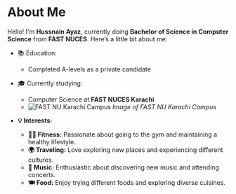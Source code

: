 # About Me

Hello! I'm **Hussnain Ayaz**, currently doing **Bachelor of Science in Computer Science** from **FAST NUCES**. Here’s a little bit about me:

- 📚 Education:
  - Completed A-levels as a private candidate
  
- 🎓 Currently studying:
  - Computer Science at **FAST NUCES Karachi**
  - ![FAST NU Karachi Campus]()
    *Image of FAST NU Karachi Campus*

- **💡 Interests:**
  - **🏋️‍♂️ Fitness:** Passionate about going to the gym and maintaining a healthy lifestyle.
  - **🌍 Traveling:** Love exploring new places and experiencing different cultures.
  - **🎵 Music:** Enthusiastic about discovering new music and attending concerts.
  - **🍽️ Food:** Enjoy trying different foods and exploring diverse cuisines.

